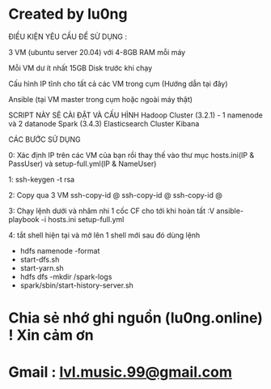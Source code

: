 # Created by lu0ng

ĐIỀU KIỆN YÊU CẦU ĐỂ SỬ DỤNG :

3 VM (ubuntu server 20.04) với 4-8GB RAM mỗi máy

Mỗi VM dư ít nhất 15GB Disk trước khi chạy

Cấu hình IP tĩnh cho tất cả các VM trong cụm (Hướng dẫn tại đây)

Ansible (tại VM master trong cụm hoặc ngoài máy thật)

SCRIPT NÀY SẼ CÀI ĐẶT VÀ CẤU HÌNH
Hadoop Cluster (3.2.1) - 1 namenode và 2 datanode
Spark (3.4.3)
Elasticsearch Cluster
Kibana

CÁC BƯỚC SỬ DỤNG

0: Xác định IP trên các VM của bạn rồi thay thế vào thư mục hosts.ini(IP & PassUser) và setup-full.yml(IP & NameUser)

1: ssh-keygen -t rsa

2: Copy qua 3 VM
 ssh-copy-id <user>@<IP Master>
 ssh-copy-id <user>@<IP Node1>
 ssh-copy-id <user>@<IP Node2>

 3: Chạy lệnh dưới và nhâm nhi 1 cốc CF cho tới khi hoàn tất :V
ansible-playbook -i hosts.ini setup-full.yml

4: tắt shell hiện tại và mở lên 1 shell mới sau đó dùng lệnh
- hdfs namenode -format 
- start-dfs.sh
- start-yarn.sh
- hdfs dfs -mkdir /spark-logs
- spark/sbin/start-history-server.sh

# Chia sẻ nhớ ghi nguồn (lu0ng.online) ! Xin cảm ơn
# Gmail : lvl.music.99@gmail.com
